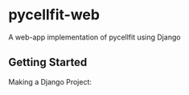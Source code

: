 # pycellfit-web
A web-app implementation of pycellfit using Django

## Getting Started

Making a Django Project:
